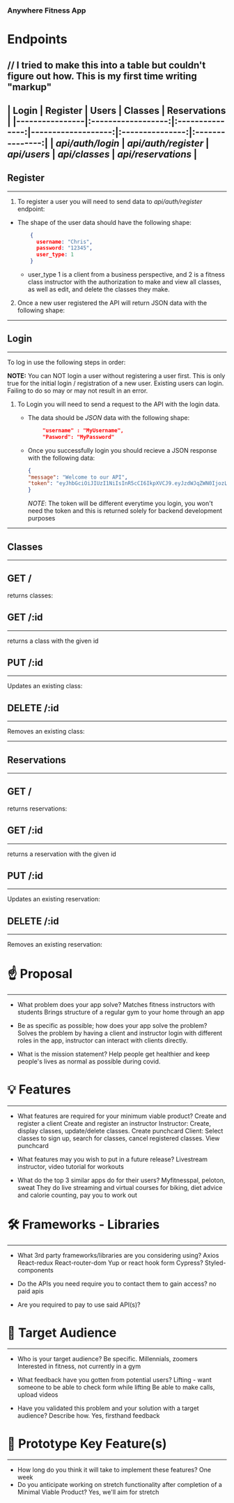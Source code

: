 ### Anywhere Fitness App ###

# Endpoints

// I tried to make this into a table but couldn't figure out how. This is my first time writing "markup"
---
 | Login    |   Register    | Users | Classes | Reservations |
 |----------------|:------------------:|:---------------:|-------------------:|:---------------:|:---------------:|
 | _api/auth/login_ | _api/auth/register_ | _api/users_ | _api/classes_ | _api/reservations_ |
---
## Register
---
1. To register a user you will need to send data to _api/auth/register_ endpoint:
 * The shape of the user data should have the following shape:
    ```json
        {
          username: "Chris",
          password: "12345",
          user_type: 1
        }
    ```
    * user_type 1 is a client from a business perspective, and 2 is a fitness class instructor with the authorization to make and view all classes, as well as edit, and delete the classes they make.

2. Once a new user registered the API will return JSON data with the following shape:

---
## Login
---
To log in use the following steps in order:

__NOTE:__ You can NOT login a user without registering a user first. This is only true for the initial login / registration of a new user. Existing users can login. Failing to do so may or may not result in an error.

1. To Login you will need to send a request to the API with the login data.
   * The data should be _JSON_ data with the following shape:

    ```json
            "username" : "MyUsername",
            "Pasword": "MyPassword"
    ```
    * Once you successfully login you should recieve a JSON response with the following data: 
        ```json 
        {
        "message": "Welcome to our API",
        "token": "eyJhbGciOiJIUzI1NiIsInR5cCI6IkpXVCJ9.eyJzdWJqZWN0IjozLCJ1c2VybmFtZSI6IkNocmlzdG9waGVyIiwiaWF0IjoxNjAwNzIwNzMwLCJleHAiOjE2MDA3MjQzMzB9.__SevXXb6OXZO_TXfhLe88_cgppEGhgG_Ag5Vw28qsw" 
        }
        ```
        _NOTE_: The token will be different everytime you login, you won't need the token and this is returned solely for backend development purposes
---
## Classes
---
 ## GET /
 returns classes:


 ## GET /:id
 ----
 returns a class with the given id

## PUT /:id
---

Updates an existing class:

## DELETE /:id
---
Removes an existing class:

---
## Reservations
---
 ## GET /
 returns reservations:


 ## GET /:id
 ----
 returns a reservation with the given id

## PUT /:id
---

Updates an existing reservation:

## DELETE /:id
---
Removes an existing reservation:

# ☝️ Proposal
 
---
 
- What problem does your app solve?
Matches fitness instructors with students
Brings structure of a regular gym to your home through an app
 
- Be as specific as possible; how does your app solve the problem?
Solves the problem by having a client and instructor login with different roles in the app, instructor can interact with clients directly.
 
- What is the mission statement?
Help people get healthier and keep people's lives as normal as possible during covid.
 
 
 
 
# 💡 Features
 
---
 
- What features are required for your minimum viable product?
Create and register a client
Create and register an instructor
Instructor: Create, display classes, update/delete classes. Create punchcard
Client: Select classes to sign up, search for classes, cancel registered classes. View punchcard
 
- What features may you wish to put in a future release?
Livestream instructor, video tutorial for workouts
 
- What do the top 3 similar apps do for their users?
Myfitnesspal,  peloton, sweat
They do live streaming and virtual courses for biking, diet advice and calorie counting, pay you to work out
 
 
# 🛠 Frameworks - Libraries
 
---
 
- What 3rd party frameworks/libraries are you considering using?
Axios
React-redux
React-router-dom
Yup or react hook form
Cypress?
Styled-components
 
- Do the APIs you need require you to contact them to gain access?
 no paid apis
 
- Are you required to pay to use said API(s)?
 
 
# 🎯 Target Audience
 
---
 
- Who is your target audience? Be specific.
Millennials, zoomers
Interested in fitness, not currently in a gym
 
 
- What feedback have you gotten from potential users?
Lifting - want someone to be able to check form while lifting
Be able to make calls, upload videos
 
 
- Have you validated this problem and your solution with a target audience? Describe how.
Yes, firsthand feedback
 
 
 
# 🔑 Prototype Key Feature(s)
 
---
 
- How long do you think it will take to implement these features?
One week
- Do you anticipate working on stretch functionality after completion of a Minimal Viable Product?
Yes, we'll aim for stretch
